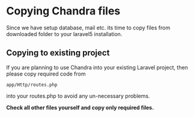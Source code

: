 # Copying Chandra files

Since we have setup database, mail etc. its time to copy files from downloaded folder to your laravel5 installation.

## Copying to existing project

If you are planning to use Chandra into your existing Laravel project, then please copy required code from

```text
app/Http/routes.php
```

into your routes.php to avoid any un-necessary problems.

**Check all other files yourself and copy only required files.**

